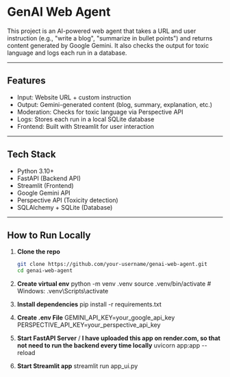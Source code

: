 #  GenAI Web Agent

This project is an AI-powered web agent that takes a URL and user instruction (e.g., "write a blog", "summarize in bullet points") and returns content generated by Google Gemini. It also checks the output for toxic language and logs each run in a database.

---

##  Features

-  Input: Website URL + custom instruction
-  Output: Gemini-generated content (blog, summary, explanation, etc.)
-  Moderation: Checks for toxic language via Perspective API
-  Logs: Stores each run in a local SQLite database
-  Frontend: Built with Streamlit for user interaction

---

##  Tech Stack

- Python 3.10+
- FastAPI (Backend API)
- Streamlit (Frontend)
- Google Gemini API
- Perspective API (Toxicity detection)
- SQLAlchemy + SQLite (Database)

---

##  How to Run Locally

1. **Clone the repo**
   ```bash
   git clone https://github.com/your-username/genai-web-agent.git
   cd genai-web-agent

2. **Create virtual env**
python -m venv .venv
source .venv/bin/activate  # Windows: .venv\Scripts\activate

3. **Install dependencies**
pip install -r requirements.txt

4. **Create .env File**
GEMINI_API_KEY=your_google_api_key
PERSPECTIVE_API_KEY=your_perspective_api_key

5. **Start FastAPI Server** / **I have uploaded this app on render.com, so that not need to run the backend every time locally**
uvicorn app:app --reload

6. **Start Streamlit app**
streamlit run app_ui.py

